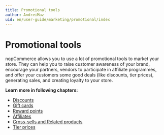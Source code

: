 ```yaml
---
title: Promotional tools
author: AndreiMaz
uid: en/user-guide/marketing/promotional/index
---
```

# Promotional tools

nopCommerce allows you to use a lot of promotional tools to market your store. They can help you to raise customer awareness of your brand, encourage your partners, vendors to participate in affiliate programmes, and offer your customers some good deals (like discounts, tier prices), generating sales, and creating loyalty to your store.

**Learn more in following chapters:**

- [Discounts](xref:en/user-guide/marketing/promotional/discounts/index)
- [Gift cards](xref:en/user-guide/marketing/promotional/gift-cards)
- [Reward points](xref:en/user-guide/marketing/promotional/reward-points)
- [Affiliates](xref:en/user-guide/marketing/promotional/affiliates)
- [Cross-sells and Related products](xref:en/user-guide/marketing/promotional/cross-sells-related-products)
- [Tier prices](xref:en/user-guide/marketing/promotional/tier-prices)
